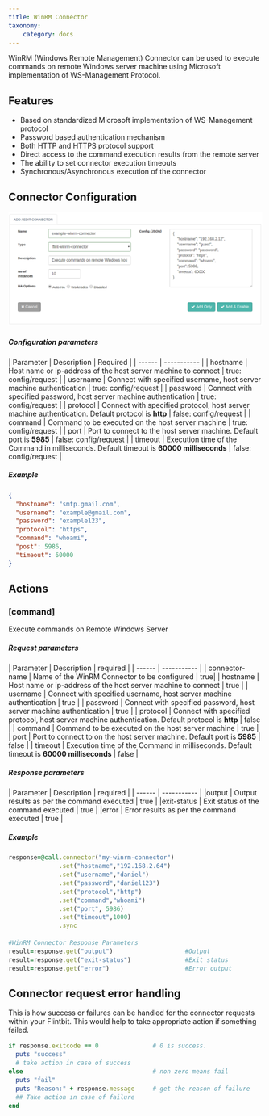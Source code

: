 ```yaml
---
title: WinRM Connector
taxonomy:
    category: docs
---
```


WinRM (Windows Remote Management) Connector can be used to execute commands on remote Windows server machine using Microsoft implementation of WS-Management Protocol.

## Features
+ Based on standardized Microsoft implementation of WS-Management protocol
+ Password based authentication mechanism
+ Both HTTP and HTTPS protocol support
+ Direct access to the command execution results from the remote server
+ The ability to set connector execution timeouts
+ Synchronous/Asynchronous execution of the connector

## Connector Configuration

![add_winrm_connector](add-winrm-conn.png)

##### Configuration parameters
| Parameter | Description | Required |
| ------ | ----------- |
| hostname | Host name or ip-address of the host server machine to connect | true: config/request |
| username | Connect with specified username, host server machine authentication | true: config/request |
| password | Connect with specified password, host server machine authentication | true: config/request |
| protocol | Connect with specified protocol, host server machine authentication. Default protocol is **http** | false: config/request |
| command | Command to be executed on the host server machine | true: config/request |
| port | Port to connect to the host server machine. Default port is **5985** | false: config/request |
| timeout | Execution time of the Command in milliseconds. Default timeout is **60000 milliseconds** | false: config/request |

##### Example
```json
{
  "hostname": "smtp.gmail.com",
  "username": "example@gmail.com",
  "password": "example123",
  "protocol": "https",
  "command": "whoami",
  "post": 5986,
  "timeout": 60000
}
```
## Actions

### [command]
Execute commands on Remote Windows Server

##### Request parameters
| Parameter | Description | required |
| ------ | ----------- |
| connector-name | Name of the WinRM Connector to be configured  | true|
| hostname | Host name or ip-address of the host server machine to connect  | true |
| username | Connect with specified username, host server machine authentication  | true |
| password | Connect with specified password, host server machine authentication  | true |
| protocol | Connect with specified protocol, host server machine authentication. Default protocol is **http**  | false |
| command | Command to be executed on the host server machine  | true |
| port | Port to connect to on the host server machine. Default port is **5985**  | false |
| timeout | Execution time of the Command in milliseconds. Default timeout is **60000 milliseconds**  | false |

##### Response parameters
| Parameter | Description | required |
| ------ | ----------- |
|output	| Output results as per the command executed | true |
|exit-status	| Exit status of the command executed | true |
|error	| Error results as per the command executed | true |


##### Example
``` ruby
response=@call.connector("my-winrm-connector")
              .set("hostname","192.168.2.64")
              .set("username","daniel")
              .set("password","daniel123")
              .set("protocol","http")
              .set("command","whoami")
              .set("port", 5986)
              .set("timeout",1000)
              .sync

#WinRM Connector Response Parameters
result=response.get("output")                    #Output
result=response.get("exit-status")               #Exit status
result=response.get("error")                     #Error output

```

## Connector request error handling

This is how success or failures can be handled for the connector requests within your Flintbit. This would help to take appropriate action if something failed.

``` ruby
if response.exitcode == 0               # 0 is success.
  puts "success"
  # take action in case of success
else                                    # non zero means fail
  puts "fail"
  puts "Reason:" + response.message     # get the reason of failure
  ## Take action in case of failure
end

```
